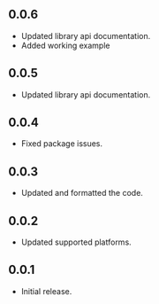 ## 0.0.6

* Updated library api documentation.
* Added working example

## 0.0.5

* Updated library api documentation.

## 0.0.4

* Fixed package issues.

## 0.0.3

* Updated and formatted the code.

## 0.0.2

* Updated supported platforms.

## 0.0.1

* Initial release.


